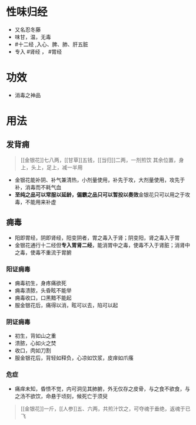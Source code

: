 # 性味归经
- 又名忍冬藤
- 味甘，温，无毒
-  #十二经 ,入心、脾、肺、肝五脏 
-  专入 #肾经 ， #胃经 
# 功效
- 消毒之神品
# 用法
## 发背痈
>[[金银花]]七八两，[[甘草]]五钱，[[当归]]二两，一剂煎饮
>其余位置，身上，头上，足上，减一半用
- 金银花能补阴、补气兼清热，小剂量使用，补先于攻，大剂量使用，攻先于补，消毒而不耗气血
- **至纯之品可以常服以延龄，偏霸之品只可以暂投以奏效**金银花只可以用之于攻毒，不能用来补虚
## 痈毒
- 阳即胃经，阴即肾经，阳变阴者，胃之毒入于肾；阴变阳，肾之毒入于胃
- 金银花通行十二经但**专入胃肾二经**，能消胃中之毒，使毒不入于肾脏；消肾中之毒，使毒不重流于胃腑
### 阳证痈毒
- 痈毒初生，身疼痛欲死
- 痈毒溃脓，头昏眩不能举
- 痈毒收口，口黑黯不能起
- 服金银花后，痛得以消，眩可以去，陷可以起
### 阴证痈毒
- 初生，背如山之重
- 溃脓，心如火之焚
- 收口，肉如刀割
- 服金银花后，背轻如释负，心凉如饮浆，皮痒如爪瘙
### 危症
- 痛痒未知，昏愦不觉，内可洞见其肺腑，外无仅存之皮骨，与之食不欲食，与之汤不欲饮，命悬于顷刻，候死亡于须臾
>[[金银花]]一斤，[[人参]]五、六两，共煎汁饮之，可夺魂于垂绝，返魂于已飞
